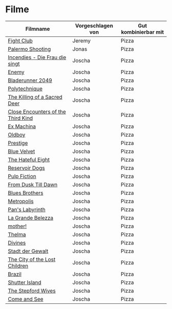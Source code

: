 # Filme


|Filmname                                                                                |Vorgeschlagen von|Gut kombinierbar mit|
|----------------------------------------------------------------------------------------|-----------------|--------------------|
|[Fight Club](https://www.imdb.com/title/tt0137523)                                      |Jeremy           |Pizza               |
|[Palermo Shooting](https://www.imdb.com/title/tt1008017/)                               |Jonas            |Pizza               |
|[Incendies - Die Frau die singt](https://www.imdb.com/title/tt1255953/)                 |Joscha           |Pizza               |
|[Enemy](https://www.imdb.com/title/tt2316411/?ref_=nv_sr_1)                             |Joscha           |Pizza               |     
|[Bladerunner 2049](https://www.imdb.com/title/tt1856101/?ref_=nm_knf_i1)                |Joscha           |Pizza               |
|[Polytechnique](https://www.imdb.com/title/tt1194238/?ref_=fn_al_tt_1)                  |Joscha           |Pizza               |
|[The Killing of a Sacred Deer](https://www.imdb.com/title/tt5715874/?ref_=nv_sr_1)      |Joscha           |Pizza               |
|[Close Encounters of the Third Kind](https://www.imdb.com/title/tt0075860/?ref_=nv_sr_1)|Joscha           |Pizza               |
|[Ex Machina](https://www.imdb.com/title/tt0470752/?ref_=nv_sr_1)                        |Joscha           |Pizza               |
|[Oldboy](https://www.imdb.com/title/tt0364569/?ref_=nv_sr_1)                            |Joscha           |Pizza               |
|[Prestige](https://www.imdb.com/title/tt0482571/?ref_=nv_sr_1)                          |Joscha           |Pizza               |
|[Blue Velvet](https://www.imdb.com/title/tt0090756/?ref_=nv_sr_1)                       |Joscha           |Pizza               |
|[The Hateful Eight](https://www.imdb.com/title/tt3460252/?ref_=nv_sr_1)                 |Joscha           |Pizza               |
|[Reservoir Dogs](https://www.imdb.com/title/tt0105236/?ref_=nm_knf_t1)                  |Joscha           |Pizza               |
|[Pulp Fiction](https://www.imdb.com/title/tt0110912/?ref_=nm_knf_t2)                    |Joscha           |Pizza               |
|[From Dusk Till Dawn](https://www.imdb.com/title/tt0116367/?ref_=nm_knf_t3)             |Joscha           |Pizza               |
|[Blues Brothers](https://www.imdb.com/title/tt0080455/?ref_=nv_sr_1)                    |Joscha           |Pizza               |
|[Metropolis](https://www.imdb.com/title/tt0017136/?ref_=nv_sr_1)                        |Joscha           |Pizza               |
|[Pan's Labyrinth](https://www.imdb.com/title/tt0457430/?ref_=nv_sr_1)                   |Joscha           |Pizza               |
|[La Grande Belezza](https://www.imdb.com/title/tt2358891/?ref_=nv_sr_1)                 |Joscha           |Pizza               |
[mother!](https://www.imdb.com/title/tt5109784/?ref_=nv_sr_2)                            |Joscha           |Pizza               |
[Thelma](https://www.imdb.com/title/tt6304046/?ref_=nv_sr_1)                             |Joscha           |Pizza               |
[Divines](https://www.imdb.com/title/tt4730986/?ref_=nv_sr_1)                            |Joscha           |Pizza               |
[Stadt der Gewalt](https://www.imdb.com/title/tt1075419/?ref_=nv_sr_1)                   |Joscha           |Pizza               |
[The City of the Lost Children](https://www.imdb.com/title/tt0112682/?ref_=nv_sr_2)      |Joscha           |Pizza               |
[Brazil](https://www.imdb.com/title/tt0088846/?ref_=nv_sr_1)                             |Joscha           |Pizza               |
[Shutter Island](https://www.imdb.com/title/tt1130884/?ref_=nv_sr_1)                     |Joscha           |Pizza               |
[The Stepford Wives](https://www.imdb.com/title/tt0327162/?ref_=nv_sr_1)                 |Joscha           |Pizza               |
[Come and See](https://www.imdb.com/title/tt0091251/?ref_=nv_sr_1)                       |Joscha           |Pizza               |
